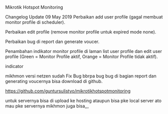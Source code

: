 Mikrotik Hotspot Monitoring

Changelog
Update 09 May 2019
Perbaikan add user profile (gagal membuat monitor profile di scheduler).

Perbaikan edit profile (remove monitor profile untuk expired mode none).

Perbaikan bug di report dan generate voucer.

Penambahan indikator monitor profile di laman list user profile dan edit user profile (Green = Monitor Profile aktif, Orange = Monitor Profile tidak aktif).

indicator

mikhmon versi netzen sudah Fix Bug bbrpa bug bug di bagian report dan generating voucernya bisa download di github.

https://github.com/guntursulistyo/mikrotikhotspotmonitoring

untuk servernya bisa di upload ke hosting ataupun bisa pke local server ato mau pke servernya mikhmon juga bisa,,,
